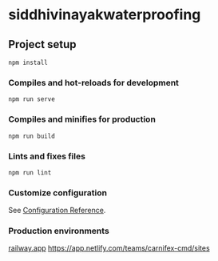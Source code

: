 # siddhivinayakwaterproofing

## Project setup
```
npm install
```

### Compiles and hot-reloads for development
```
npm run serve
```

### Compiles and minifies for production
```
npm run build
```

### Lints and fixes files
```
npm run lint
```

### Customize configuration
See [Configuration Reference](https://cli.vuejs.org/config/).


### Production environments
[railway.app](https://railway.app/project/f0e3e9f5-9a0c-4b41-b4ae-acc491dac65a)
https://app.netlify.com/teams/carnifex-cmd/sites 

